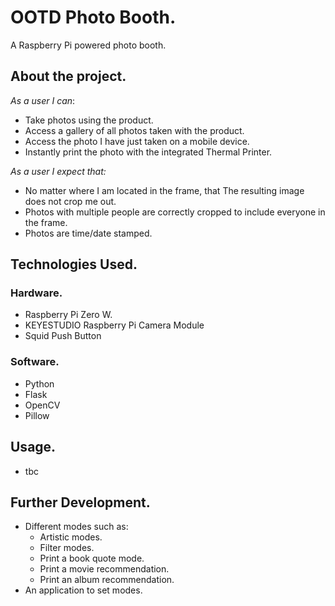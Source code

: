 # OOTD Photo Booth.
A Raspberry Pi powered photo booth.

## About the project.
*As a user I can*:
- Take photos using the product.
- Access a gallery of all photos taken with the product.
- Access the photo I have just taken on a mobile device.
- Instantly print the photo with the integrated Thermal Printer.

*As a user I expect that:*
- No matter where I am located in the frame, that The resulting image does not crop me out.
- Photos with multiple people are correctly cropped to include everyone in the frame.
- Photos are time/date stamped.

## Technologies Used.
### Hardware.
- Raspberry Pi Zero W.
- KEYESTUDIO Raspberry Pi Camera Module
- Squid Push Button

### Software.
- Python
- Flask
- OpenCV
- Pillow

## Usage.
- tbc

## Further Development.
- Different modes such as:
  - Artistic modes.
  - Filter modes.
  - Print a book quote mode.
  - Print a movie recommendation.
  - Print an album recommendation.
- An application to set modes.
